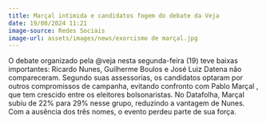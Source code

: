 ```yaml
---
title: Marçal intimida e candidatos fogem do debate da Veja
date: 19/08/2024 11:21
image-source: Redes Sociais
image-url: assets/images/news/exorcismo de marçal.jpg
---
```


O debate organizado pela @veja nesta segunda-feira (19) teve baixas importantes: Ricardo Nunes, Guilherme Boulos  e José Luiz Datena  não compareceram. Segundo suas assessorias, os candidatos optaram por outros compromissos de campanha, evitando confronto com Pablo Marçal , que tem crescido entre os eleitores bolsonaristas. No Datafolha, Marçal subiu de 22% para 29% nesse grupo, reduzindo a vantagem de Nunes. Com a ausência dos três nomes, o evento perdeu parte de sua força.